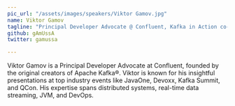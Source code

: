 ```yaml
---
pic_url: "/assets/images/speakers/Viktor Gamov.jpg"
name: Viktor Gamov
tagline: "Principal Developer Advocate @ Confluent, Kafka in Action co-author"
github: gAmUssA
twitter: gamussa

---
```

Viktor Gamov is a Principal Developer Advocate at Confluent, founded by the original creators of Apache Kafka®. Viktor is known for his insightful presentations at top industry events like JavaOne, Devoxx, Kafka Summit, and QCon. His expertise spans distributed systems, real-time data streaming, JVM, and DevOps.
